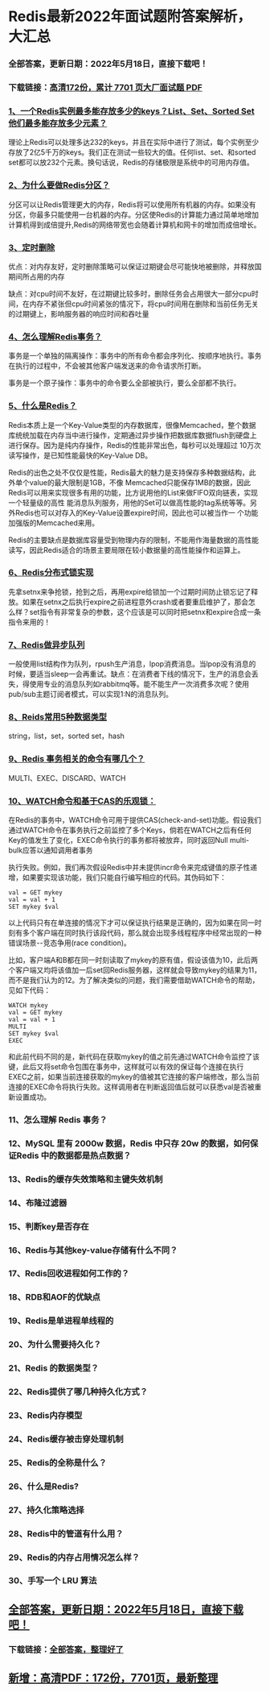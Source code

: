 # Redis最新2022年面试题附答案解析，大汇总


### 全部答案，更新日期：2022年5月18日，直接下载吧！

### 下载链接：[高清172份，累计 7701 页大厂面试题  PDF](https://gitee.com/souyunku/DevBooks/blob/master/docs/index.md)



### [1、一个Redis实例最多能存放多少的keys？List、Set、Sorted Set他们最多能存放多少元素？](https://gitee.com/souyunku/DevBooks/blob/master/docs/Redis/Redis最新2021年面试题附答案解析，大汇总.md#1一个redis实例最多能存放多少的keyslistsetsorted-set他们最多能存放多少元素)  


理论上Redis可以处理多达232的keys，并且在实际中进行了测试，每个实例至少存放了2亿5千万的keys。我们正在测试一些较大的值。任何list、set、和sorted set都可以放232个元素。换句话说，Redis的存储极限是系统中的可用内存值。


### [2、为什么要做Redis分区？](https://gitee.com/souyunku/DevBooks/blob/master/docs/Redis/Redis最新2021年面试题附答案解析，大汇总.md#2为什么要做redis分区)  


分区可以让Redis管理更大的内存，Redis将可以使用所有机器的内存。如果没有分区，你最多只能使用一台机器的内存。分区使Redis的计算能力通过简单地增加计算机得到成倍提升,Redis的网络带宽也会随着计算机和网卡的增加而成倍增长。


### [3、定时删除](https://gitee.com/souyunku/DevBooks/blob/master/docs/Redis/Redis最新2021年面试题附答案解析，大汇总.md#3定时删除)  


优点：对内存友好，定时删除策略可以保证过期键会尽可能快地被删除，并释放国期间所占用的内存

缺点：对cpu时间不友好，在过期键比较多时，删除任务会占用很大一部分cpu时间，在内存不紧张但cpu时间紧张的情况下，将cpu时间用在删除和当前任务无关的过期键上，影响服务器的响应时间和吞吐量


### [4、怎么理解Redis事务？](https://gitee.com/souyunku/DevBooks/blob/master/docs/Redis/Redis最新2021年面试题附答案解析，大汇总.md#4怎么理解redis事务)  


事务是一个单独的隔离操作：事务中的所有命令都会序列化、按顺序地执行。事务在执行的过程中，不会被其他客户端发送来的命令请求所打断。

事务是一个原子操作：事务中的命令要么全部被执行，要么全部都不执行。


### [5、什么是Redis？](https://gitee.com/souyunku/DevBooks/blob/master/docs/Redis/Redis最新2021年面试题附答案解析，大汇总.md#5什么是redis)  


Redis本质上是一个Key-Value类型的内存数据库，很像Memcached，整个数据库统统加载在内存当中进行操作，定期通过异步操作把数据库数据flush到硬盘上进行保存。因为是纯内存操作，Redis的性能非常出色，每秒可以处理超过 10万次读写操作，是已知性能最快的Key-Value DB。

Redis的出色之处不仅仅是性能，Redis最大的魅力是支持保存多种数据结构，此外单个value的最大限制是1GB，不像 Memcached只能保存1MB的数据，因此Redis可以用来实现很多有用的功能，比方说用他的List来做FIFO双向链表，实现一个轻量级的高性 能消息队列服务，用他的Set可以做高性能的tag系统等等。另外Redis也可以对存入的Key-Value设置expire时间，因此也可以被当作一 个功能加强版的Memcached来用。

Redis的主要缺点是数据库容量受到物理内存的限制，不能用作海量数据的高性能读写，因此Redis适合的场景主要局限在较小数据量的高性能操作和运算上。


### [6、Redis分布式锁实现](https://gitee.com/souyunku/DevBooks/blob/master/docs/Redis/Redis最新2021年面试题附答案解析，大汇总.md#6redis分布式锁实现)  


先拿setnx来争抢锁，抢到之后，再用expire给锁加一个过期时间防止锁忘记了释放。如果在setnx之后执行expire之前进程意外crash或者要重启维护了，那会怎么样？set指令有非常复杂的参数，这个应该是可以同时把setnx和expire合成一条指令来用的！


### [7、Redis做异步队列](https://gitee.com/souyunku/DevBooks/blob/master/docs/Redis/Redis最新2021年面试题附答案解析，大汇总.md#7redis做异步队列)  


一般使用list结构作为队列，rpush生产消息，lpop消费消息。当lpop没有消息的时候，要适当sleep一会再重试。缺点：在消费者下线的情况下，生产的消息会丢失，得使用专业的消息队列如rabbitmq等。能不能生产一次消费多次呢？使用pub/sub主题订阅者模式，可以实现1:N的消息队列。


### [8、Reids常用5种数据类型](https://gitee.com/souyunku/DevBooks/blob/master/docs/Redis/Redis最新2021年面试题附答案解析，大汇总.md#8reids常用5种数据类型)  


string，list，set，sorted set，hash


### [9、Redis 事务相关的命令有哪几个？](https://gitee.com/souyunku/DevBooks/blob/master/docs/Redis/Redis最新2021年面试题附答案解析，大汇总.md#9redis-事务相关的命令有哪几个)  


MULTI、EXEC、DISCARD、WATCH


### [10、WATCH命令和基于CAS的乐观锁：](https://gitee.com/souyunku/DevBooks/blob/master/docs/Redis/Redis最新2021年面试题附答案解析，大汇总.md#10watch命令和基于cas的乐观锁：)  


在Redis的事务中，WATCH命令可用于提供CAS(check-and-set)功能。假设我们通过WATCH命令在事务执行之前监控了多个Keys，倘若在WATCH之后有任何Key的值发生了变化，EXEC命令执行的事务都将被放弃，同时返回Null multi-bulk应答以通知调用者事务

执行失败。例如，我们再次假设Redis中并未提供incr命令来完成键值的原子性递增，如果要实现该功能，我们只能自行编写相应的代码。其伪码如下：

```
val = GET mykey
val = val + 1
SET mykey $val
```

以上代码只有在单连接的情况下才可以保证执行结果是正确的，因为如果在同一时刻有多个客户端在同时执行该段代码，那么就会出现多线程程序中经常出现的一种错误场景--竞态争用(race condition)。

比如，客户端A和B都在同一时刻读取了mykey的原有值，假设该值为10，此后两个客户端又均将该值加一后set回Redis服务器，这样就会导致mykey的结果为11，而不是我们认为的12。为了解决类似的问题，我们需要借助WATCH命令的帮助，见如下代码：

```
WATCH mykey
val = GET mykey
val = val + 1
MULTI
SET mykey $val
EXEC
```

和此前代码不同的是，新代码在获取mykey的值之前先通过WATCH命令监控了该键，此后又将set命令包围在事务中，这样就可以有效的保证每个连接在执行EXEC之前，如果当前连接获取的mykey的值被其它连接的客户端修改，那么当前连接的EXEC命令将执行失败。这样调用者在判断返回值后就可以获悉val是否被重新设置成功。


### 11、怎么理解 Redis 事务？
### 12、MySQL 里有 2000w 数据，Redis 中只存 20w 的数据，如何保证Redis 中的数据都是热点数据？
### 13、Redis的缓存失效策略和主键失效机制
### 14、布隆过滤器
### 15、判断key是否存在
### 16、Redis与其他key-value存储有什么不同？
### 17、Redis回收进程如何工作的？
### 18、RDB和AOF的优缺点
### 19、Redis是单进程单线程的
### 20、为什么需要持久化？
### 21、Redis 的数据类型？
### 22、Redis提供了哪几种持久化方式？
### 23、Redis内存模型
### 24、Redis缓存被击穿处理机制
### 25、Redis的全称是什么？
### 26、什么是Redis?
### 27、持久化策略选择
### 28、Redis中的管道有什么用？
### 29、Redis的内存占用情况怎么样？
### 30、手写一个 LRU 算法





## [全部答案，更新日期：2022年5月18日，直接下载吧！](https://gitee.com/souyunku/DevBooks/blob/master/docs/daan.md)

### 下载链接：[全部答案，整理好了](https://gitee.com/souyunku/DevBooks/blob/master/docs/daan.md)




## [新增：高清PDF：172份，7701页，最新整理](https://gitee.com/souyunku/DevBooks/blob/master/docs/daan.md)




